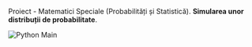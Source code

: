 
Proiect - Matematici Speciale (Probabilități și Statistică). **Simularea unor distribuții de probabilitate**.

![Python Main](https://user-images.githubusercontent.com/59684906/119402592-d448b700-bce5-11eb-8d13-cb4fd5d69518.png)




